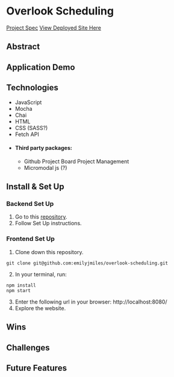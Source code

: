 # Overlook Scheduling
[Project Spec](https://frontend.turing.edu/projects/overlook.html)
[View Deployed Site Here]()

## Abstract

## Application Demo

## Technologies
- JavaScript
- Mocha
- Chai
- HTML
- CSS (SASS?)
- Fetch API
- #### Third party packages:
    - Github Project Board Project Management
    - Micromodal js (?)

## Install & Set Up

### Backend Set Up
1. Go to this [repository](https://github.com/turingschool-examples/overlook-api).
2. Follow Set Up instructions.

### Frontend Set Up
1. Clone down this repository.
``` 
git clone git@github.com:emilyjmiles/overlook-scheduling.git
```
2. In your terminal, run:
```
npm install
npm start
```
3. Enter the following url in your browser: http://localhost:8080/
4. Explore the website.

## Wins

## Challenges

## Future Features
